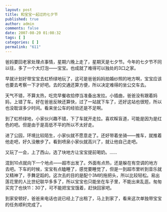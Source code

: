 ```yaml
---
layout: post
title: 和宝宝一起过的七夕节
published: true
author: admin
comments: false
date: 2007-08-20 01:08:32
tags: [ ]
categories: [ ]
permalink: "611"
---
```

爸妈要回老家处理点事情，星期六晚上走了，星期天是七夕节。今年的七夕节不同以往，多了一个大灯泡——宝宝。也成就了难得可以独处的3口之家。


  


早就计划好带宝宝去虹桥绿地玩了，这可是爸爸妈妈拍婚纱照的地方啊，宝宝应该也要去考察一下才好吧。去的交通还算方便，所以决定难得的坐公交车去。


  


天气不错，不算太热，吃完早餐收拾停当准备出发拉。小插曲，爸爸没有跟着妈妈，上错了车。好在爸爸反映还算快，过了一站就下车了，还好这站也很短，所以也没耽误多少时间。看来坐公车的经验还是不足啊。


  


到了虹桥绿地，小家伙兴趣不错，下了车就开走拉。喜欢睬盲道，可能是因为是红色的吧。但是由于是高低不平的所以不太好走。


  


进了公园，环境比较陌生，小家伙就不愿意走了。还好带着坐骑——推车，就推着他走吧，好久没散步了。看到喷泉小家伙就高兴了，就让他自己走吧。


  


又玩了一会，上了西山，选了块地方让宝宝提前喝奶。……


  


混到10点就向下一个地点——超市出发了。外面有点热，还是躲在有空调的地方去吧。下车的时候，宝宝有点瞌睡了，感觉要睡觉了，但是一到超市里听到音乐就又精神了，手舞足蹈的。这次去的目的是配个3M的拖把头，所以比较轻松。易出莲花里的人比世纪联华多多了，所以宝宝也只能坐在车子里，不能出来乱逛。匆匆买完了也快11：30了，可不能把宝宝饿着，赶快回家吧。


  


到家安顿好，爸爸来电话也说已经上了出租了，马上到家了，看来这次单独带宝宝的任务顺利完成了。